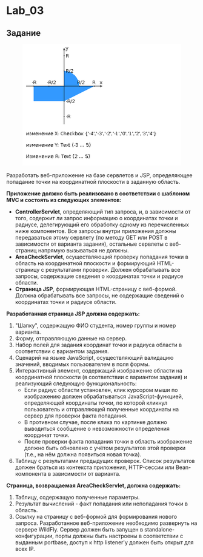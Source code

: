 # Lab_03

## Задание
<p align="center">
    <img src = "https://github.com/anya-yarusova/Web-ITMO-lab-02/blob/master/sources/areas.png"/>
</p>


Разработать веб-приложение на базе сервлетов и JSP, определяющее попадание точки на координатной плоскости в заданную область.

**Приложение должно быть реализовано в соответствии с шаблоном MVC и состоять из следующих элементов:**
- **ControllerServlet**, определяющий тип запроса, и, в зависимости от того, содержит ли запрос информацию о координатах точки и радиусе, делегирующий его обработку одному из перечисленных ниже компонентов. Все запросы внутри приложения должны передаваться этому сервлету (по методу GET или POST в зависимости от варианта задания), остальные сервлеты с веб-страниц напрямую вызываться не должны.
- **AreaCheckServlet**, осуществляющий проверку попадания точки в область на координатной плоскости и формирующий HTML-страницу с результатами проверки. Должен обрабатывать все запросы, содержащие сведения о координатах точки и радиусе области.
- **Страница JSP**, формирующая HTML-страницу с веб-формой. Должна обрабатывать все запросы, не содержащие сведений о координатах точки и радиусе области.

**Разработанная страница JSP должна содержать:**
1. "Шапку", содержащую ФИО студента, номер группы и номер варианта.
2. Форму, отправляющую данные на сервер.
3. Набор полей для задания координат точки и радиуса области в соответствии с вариантом задания.
4. Сценарий на языке JavaScript, осуществляющий валидацию значений, вводимых пользователем в поля формы.
5. Интерактивный элемент, содержащий изображение области на координатной плоскости (в соответствии с вариантом задания) и реализующий следующую функциональность:
   - Если радиус области установлен, клик курсором мыши по изображению должен обрабатываться JavaScript-функцией, определяющей координаты точки, по которой кликнул пользователь и отправляющей полученные координаты на сервер для проверки факта попадания.
   - В противном случае, после клика по картинке должно выводиться сообщение о невозможности определения координат точки.
   - После проверки факта попадания точки в область изображение должно быть обновлено с учётом результатов этой проверки (т.е., на нём должна появиться новая точка).
6. Таблицу с результатами предыдущих проверок. Список результатов должен браться из контекста приложения, HTTP-сессии или Bean-компонента в зависимости от варианта.


**Страница, возвращаемая AreaCheckServlet, должна содержать:**

1. Таблицу, содержащую полученные параметры.
2. Результат вычислений - факт попадания или непопадания точки в область.
3. Ссылку на страницу с веб-формой для формирования нового запроса.
Разработанное веб-приложение необходимо развернуть на сервере WildFly. Сервер должен быть запущен в standalone-конфигурации, порты должны быть настроены в соответствии с выданным portbase, доступ к http listener'у должен быть открыт для всех IP.
